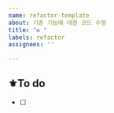 ```yaml
---
name: refactor-template
about: 기존 기능에 대한 코드 수정
title: "♻️ "
labels: refactor
assignees: ''

---
```


## ⚜️To do

- [ ]
